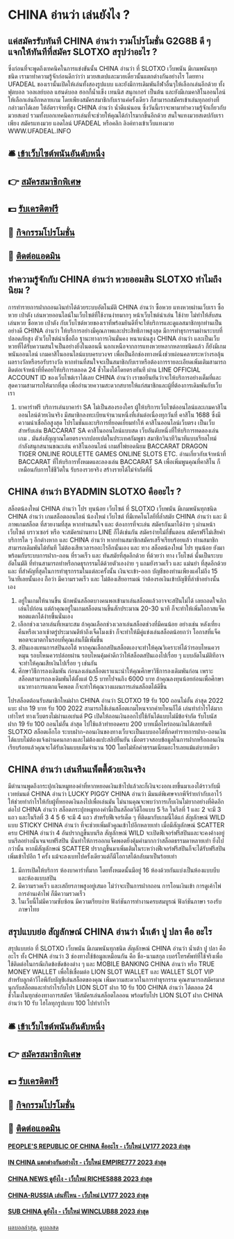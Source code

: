 # CHINA อ่านว่า เล่นยังไง ?
## แค่สมัครรับทันที CHINA อ่านว่า รวมโปรโมชั่น G2G8B ดี ๆ แจกให้ทันทีที่สมัคร SLOTXO สรุปว่าอะไร ?
ซึ่งก่อนที่จะพูดถึงเทคนิคในการแข่งขันนั้น CHINA อ่านว่า ที่ SLOTXO เว็บพนัน มีเกมพนันทุกชนิด เรามาทำความรู้จักก่อนดีกว่าว่า มวยสเตปและมวยเดี่ยวนั้นแตกต่างกันอย่างไร โดยทาง UFADEAL ของเรานั้นเปิดให้เล่นทั้งสองรูปแบบ และยังมีการเดิมพันกีฬาอื่นๆให้เลือกเล่นอีกด้วย ทั้งฟุตบอล วอลเลย์บอล แฮนด์บอล ฮอกกี้น้ำแข็ง เทนนิส สนุกเกอร์ เป็นต้น และยังมีเกมคาสิโนออนไลน์ให้เลือกเล่นอีกหลายเกม โดยเพียงสมัครสมาชิกกับเราแค่ครั้งเดียว ก็สามารถสมัครเข้าเล่นทุกอย่างที่กล่าวมาได้เลย ให้อัตราจ่ายที่สูง CHINA อ่านว่า น้ำดีแน่นอน ซึ่งวันนี้เราจะพามาทำความรู้จักเกี่ยวกับ มวยสเตป รวมทั้งบอกเทคนิคการเล่นที่จะช่วยให้คุณได้กำไรมากขึ้นอีกด้วย สนใจแทงมวยสเตปกับเราเพียง สมัครแทงมวย แอดไลน์ UFADEAL หรือคลิก ลิงค์ทางเข้าเว็บแทงมวย WWW.UFADEAL.INFO

## 🛎 [เข้าเว็บไซต์พนันอันดับหนึ่ง](https://bit.ly/3SdLNi2)
## 👉 [สมัครสมาชิกพิเศษ](https://bit.ly/3SdLNi2)
## 💵 [รับเครดิตฟรี](https://bit.ly/3dyRKHj)
## 👑 [กิจกรรมโปรโมชั่น](https://bit.ly/3dyRKHj)
## 📱 [ติดต่อแอดมิน](https://bit.ly/3dyRKHj)

## ทำความรู้จักกับ CHINA อ่านว่า หวยออมสิน SLOTXO ทำไมถึงนิยม ?
การทำรายการฝากถอนเงินทำได้ด้วยระบบอัตโนมัติ CHINA อ่านว่า ซื้อหวย แทงหวยผ่านเว็บเรา ซื้อหวย เป๋าตัง เล่นหวยออนไลน์ในเว็บไซต์ที่ใช้งานง่ายมากๆ หน้าเว็บไซต์น่าเล่น ใช้ง่าย ไม่ทำให้สับสน เล่นหวย ซื้อหวย เป๋าตัง กับเว็บไซต์หวยของเราที่พร้อมยินดีที่จะให้บริการและดูแลสมาชิกทุกท่านเป็นอย่างดี CHINA อ่านว่า ให้บริการอย่างมีคุณภาพและประสิทธิภาพสูงสุด มีการทำธุรกรรมผ่านระบบที่ปลอดภัยสูง ตัวเว็บไซต์น่าเชื่อถือ ฐานะทางการเงินมั่นคง หนาแน่นสูง CHINA อ่านว่า และเป็นเว็บหวยที่ได้รับความสนใจเป็นอย่างยิ่งในตอนนี้ นอกเหนือจากการแทงหวยหลากหลายชนิดแล้ว ก็ยังมีเกมพนันออนไลน์ เกมคาสิโนออนไลน์แบบครบวงจร เพื่อเป็นอีกช่องทางหนึ่งช่วยผ่อนคลายระหว่างรอลุ้นผลรางวัลหรือรอรับรางวัล หากท่านที่สนใจจะเป็นสมาชิกกับเราหรือต้องการรายละเอียดเพิ่มเติมสามารถติดต่อเจ้าหน้าที่ที่คอยให้บริการตลอด 24 ชั่วโมงได้โดยตรงทันที ผ่าน LINE OFFICIAL ACCOUNT ID ของเว็บไซต์เราได้เลย CHINA อ่านว่า เราขอยืนยันว่าจะให้บริการอย่างเต็มที่และสุดความสามารถให้มากที่สุด เพื่ออำนวยความสะดวกสบายให้แก่สมาชิกและผู้ที่ต้องการเดิมพันกับเว็บเรา
1. บาคาร่าฟรี บริการเล่นบาคาร่า SA ไม่เป็นสองรองใคร ผู้ให้บริการเว็บไซต์ออนไลน์และเกมคาสิโนออนไลน์ด้วยเงินจริง มีสมาชิกลงทะเบียนจำนวนหนึ่งที่เล่นต่อเนื่องทุกวันที่ คาสิโน 1688 ซึ่งมีความน่าเชื่อถือสูงสุด โปรโมชั่นและบริการที่ยอดเยี่ยมทำให้ คาสิโนออนไลน์เว็บตรง เป็นเว็บสำหรับเล่น BACCARAT SA คาสิโนออนไลน์แบบสด เว็บอันดับหนึ่งที่ให้บริการทดลองเล่นเกม . มันส่งสัญญาณโดยตรงจากปอยเปตในประเทศกัมพูชา สมาชิกวินาทีวินาทีแบบเรียลไทม์กำลังสนุกสนานขณะเล่น คาสิโนออนไลน์ เกมส์ไพ่ยอดนิยม BACCARAT DRAGON TIGER ONLINE ROULETTE GAMES ONLINE SLOTS ETC. อ่านเกี่ยวกับเจ้าหน้าที่ BACCARAT ที่ให้บริการทั้งหมดและลองเล่น BACCARAT SA เพื่อเพิ่มพูนคุณที่คาสิโน ก็เหมือนกับการใช้ชีวิตใน รับรองรวยจริง สร้างรายได้ไม่จำกัดที่นี่

## CHINA อ่านว่า BYADMIN SLOTXO คืออะไร ?
สล็อตน้องใหม่ CHINA อ่านว่า โปร ทุนน้อย เว็บไซต์ ที่ SLOTXO เว็บพนัน มีเกมพนันทุกชนิด CHINA อ่านว่า เกมสล็อตออนไลน์ น้องใหม่ เว็บไซต์ ที่มีเทคโนโลยีที่ล้ำสมัย CHINA อ่านว่า และ มีภาพเกมสล็อต ที่สวยงามที่สุด หากท่านสนใจ และ ต้องการที่จะเล่น สมัครกันมาได้ง่าย ๆ ผ่านหน้า เว็บไซต์ บราวเซอร์ หรือ จะสมัครผ่านทาง LINE ก็ได้เช่นกัน สมัครง่ายไม่กี่ขั้นตอน สมัครฟรีไม่เสียค่าบริการใด ๆ อีกต่างหาก และ CHINA อ่านว่า หากท่านสมาชิกสมัครเสร็จเรียบร้อยแล้ว ท่านสมาชิกสามารถเดิมพันได้ทันที ไม่ต้องเสียเวลารออะไรอีกนั้นเอง และ ทาง สล็อตน้องใหม่ โปร ทุนน้อย ยังมาพร้อมกับระบบการฝาก-ถอน ที่รวดเร็ว และ ทันสมัยที่สุดอีกด้วย ที่ด้วยว่า ทาง เว็บไซต์ นั้นเป็นระบบ อัตโนมัติ ที่ท่านสามารถทำหรือกดธุรกรรมได้ด้วยตัวเองง่าย ๆ แถมยังรวดเร็ว และ แม่นยำ ที่สุดอีกด้วย และ ที่สำคัญที่สุดในการทำธุรกรรมในแต่ละครั้งนั้น เงินจะเข้า-ออก บัญชีของท่านเพียงแค่ไม่ถึง 15 วินาทีเลยนั้นเอง ถือว่า มีความรวดเร็ว และ ไม่ต้องเสียอารมณ์ ว่าต้องรอเงินเข้าบัญชีที่ล่าช้าอย่างนั้นเอง
1. อยู่ในเกมให้นานขึ้น นักพนันสล็อตบางคนพอเข้ามาเล่นสล็อตแล้วอาจจะสปินไม่ได้ เลยถอดใจเลิกเล่นไปก่อน แต่ถ้าคุณอยู่ในเกมสล็อตนานขึ้นสักประมาณ 20-30 นาที ก็จะทำให้เพิ่มโอกาสแจ็คพอตแตกได้ง่ายขึ้นนั่นเอง
2. เลือกช่วงเวลาเล่นที่เหมาะสม ถ้าคุณเลือกช่วงเวลาเล่นสล็อตช่วงที่มีคนน้อย อย่างเช่น หลังเที่ยงคืนหรือเวลาเช้าตรู่ประมาณตีห้าถึงเจ็ดโมงเช้า ก็จะทำให้มีคู่แข่งเล่นสล็อตน้อยกว่า โอกาสที่แจ็คพอตจะมาตกในรอบที่คุณเล่นก็มีเพิ่มขึ้น
3. สปินเองแทนการสปินออโต้ หากคุณเลือกสปินสล็อตเองจะทำให้คุณวิเคราะห์ได้ว่ารอบไหนควรหมุน รอบไหนควรปล่อยผ่าน รอบไหนคุ้มค่าดีกว่าให้สล็อตสปินเองไปเรื่อย ๆ แบบอัตโนมัติทีอาจจะทำให้คุณเสียเงินไปเรื่อย ๆ เช่นกัน
4. ศึกษาวิธีการลงเดิมพัน ก่อนลงเล่นสล็อตเราแนะนำให้คุณศึกษาวิธีการลงเดิมพันก่อน เพราะ สล็อตสามารถลงเดิมพันได้ตั้งแต่ 0.5 บาทไปจนถึง 6000 บาท ถ้าคุณลงทุนน้อยก่อนเพื่อศึกษาแนวทางการแตกแจ็คพอต ก็จะทำให้คุณวางแผนการเล่นสล็อตได้ดีขึ้น

โปรสล็อตต้อนรับสมาชิกใหม่ฝาก CHINA อ่านว่า SLOTXO 19 รับ 100 ถอนไม่อั้น ล่าสุด 2022 แบะ ฝาก 19 บาท รับ 100 2022 สามารถใช้เล่นสล็อตเกมไหนจากค่ายไหนก็ได้ เล่นทำกำไรได้มากเท่าไหร่ ทางเว็บตรงไม่ผ่านเอเย่นต์ PG เปิดให้ถอนเงินออกไปใช้กันได้แบบไม่มีข้อจำกัด รับโบนัส ฝาก 19 รับ 100 ถอนไม่อั้น ล่าสุด ไปใช้แล้วทำยอดครบ 200 บาทเมื่อไหร่ถอนเงินได้เลยทันที SLOTXO สล็อตเอ็กโอ ระบบฝาก-ถอนเงินของทางเว็บจะเป็นแบบออโต้ที่กดทำรายการฝาก-ถอนเงินได้แบบไม่ต้องแจ้งผ่านคนกลางและไม่ต้องแปะสลิปยืนยัน เมื่อตรวจสอบข้อมูลในการฝากหรือถอนเงินเรียบร้อยแล้วคุณจะได้รับเงินแบบเต็มจำนวน 100 โดยไม่หักค่าธรรมเนียมอะไรเลยแม้แต่บาทเดียว

## CHINA อ่านว่า เล่นทีนแพ็ตตี้ด้วยเงินจริง
มีตำนานพูดถึงกระปุกเงินหมูทองคำที่หากหยอดเงินเข้าไปแล้วละก็เงินจะงอกเงยขึ้นมาเองได้ราวกับมีเวทย์มนต์ CHINA อ่านว่า LUCKY PIGGY CHINA อ่านว่า มีมนต์พิเศษจากพีจีร่ายกำกับเอาไว้ให้ช่วยทำกำไรให้กับผู้ที่หยอดเงินลงไปเพื่อเล่นมัน ไม่นานคุณจะพบว่าการเก็บเงินไม่ยากอย่างที่คิดอีกต่อไป CHINA อ่านว่า สล็อตกระปุกหมูทองคำนี้เป็นสล็อตวิดีโอแบบ 5 รีล ในรีลที่ 1 และ 2 จะมี 3 แถว และในรีลที่ 3 4 5 6 จะมี 4 แถว
สำหรับฟีเจอร์เด็ด ๆ ที่ติดมากับเกมนี้ได้แก่ สัญลักษณ์ WILD แบบ STICKY CHINA อ่านว่า ที่จะช่วยเพิ่มตัวคูณเข้าไปอีกหลายเท่า เมื่อมีสัญลักษณ์ SCATTER ครบ CHINA อ่านว่า 4 อันปรากฏขึ้นบนรีล สัญลักษณ์ WILD จะเปิดฟีเจอร์ฟรีสปินและจะคงค้างอยู่บนรีลอย่างนั้นจนจบฟรีสปิน นั่นทำให้การออกแจ็คพอตยิ่งคุ้มค่ามากกว่าสล็อตธรรมดาหลายเท่า ยิ่งไปกว่านั้น หากมีสัญลักษณ์ SCATTER ปรากฏขึ้นมาเพิ่มเติมในระหว่างฟีเจอร์ฟรีสปินก็จะได้รับฟรีสปินเพิ่มเข้าไปอีก 1 ครั้ง แม้จะลงเบทไปครั้งเดียวแต่ก็มีโอกาสได้กลับมาเป็นร้อยเท่า
1. มีการเปิดให้บริการ ห้องบาคาร่าที่มาก โดยทั้งหมดนั้นมีอยู่ 16 ห้องด้วยกันแบ่งเป็นห้องแบบบีบ และห้องแบบสปิน
2. มีความรวดเร็ว และเสถียรภาพสูงอยู่เสมอ ไม่ว่าจะเป็นการฝากถอน การโอนเงินเข้า การดูเค้าไพ่ การอ่านเค้าไพ่ ก็มีความรวดเร็ว
3. ในเว็บนี้ไม่มีความซับซ้อน มีความเรียบง่าย ฟังก์ชันการทำงานครบสมบูรณ์ ฟังก์ชันภาษา รองรับภาษาไทย

## สรุปแบบย่อ สัญลักษณ์ CHINA อ่านว่า น้ำเต้า ปู ปลา คือ อะไร
สรุปแบบย่อ ที่ SLOTXO เว็บพนัน มีเกมพนันทุกชนิด สัญลักษณ์ CHINA อ่านว่า น้ำเต้า ปู ปลา คือ อะไร ทั้ง CHINA อ่านว่า 3 ช่องทางใช้ข้อมูลเหมือนกัน คือ ชื่อ-นามสกุล เบอร์โทรศัพท์ที่ใช้จริงเพื่อใช้ติดต่อในกรณีเกิดข้อขัดข้องต่าง ๆ และ MOBILE BANKING CHINA อ่านว่า หรือ TRUE MONEY WALLET เพื่อใช้เชื่อมต่อ LION SLOT WALLET และ WALLET SLOT VIP สำหรับลูกค้าวีไอพีกับบัญชีเล่นสล็อตของคุณ เพิ่มความสะดวกในการทำธุรกรรม คุณสามารถสมัครมาสนุกกับสล็อตและทำกำไรกับโปร LION SLOT ฝาก 10 รับ 100 CHINA อ่านว่า ได้ตลอด 24 ชั่วโมงในทุกช่องทางการสมัคร
วิธีสมัครเล่นสล็อตไลออน พร้อมรับโปร LION SLOT ฝาก CHINA อ่านว่า 10 รับ ไฮโลทุกรูปแบบ 100 ไปทำกำไร

## 🛎 [เข้าเว็บไซต์พนันอันดับหนึ่ง](https://bit.ly/3SdLNi2)
## 👉 [สมัครสมาชิกพิเศษ](https://bit.ly/3SdLNi2)
## 💵 [รับเครดิตฟรี](https://bit.ly/3dyRKHj)
## 👑 [กิจกรรมโปรโมชั่น](https://bit.ly/3dyRKHj)
## 📱 [ติดต่อแอดมิน](https://bit.ly/3dyRKHj)

#### [PEOPLE'S REPUBLIC OF CHINA คืออะไร - เว็บใหม่ LV177 2023 ล่าสุด](https://atom.io/themes/peoples%20republic%20of%20china%20คืออะไร%20-%20เว็บใหม่%20lv177%202023%20ล่าสุด)
#### [IN CHINA แตกต่างกันอย่างไร - เว็บใหม่ EMPIRE777 2023 ล่าสุด](https://atom.io/themes/in%20china%20แตกต่างกันอย่างไร%20-%20เว็บใหม่%20empire777%202023%20ล่าสุด)
#### [CHINA NEWS ดูยังไง - เว็บใหม่ RICHES888 2023 ล่าสุด](https://atom.io/themes/china%20news%20ดูยังไง%20-%20เว็บใหม่%20riches888%202023%20ล่าสุด)
#### [CHINA-RUSSIA เล่นที่ไหน - เว็บใหม่ LV177 2023 ล่าสุด](https://atom.io/themes/china-russia%20เล่นที่ไหน%20-%20เว็บใหม่%20lv177%202023%20ล่าสุด)
#### [SUB CHINA ดูยังไง - เว็บใหม่ WINCLUB88 2023 ล่าสุด](https://atom.io/themes/sub%20china%20ดูยังไง%20-%20เว็บใหม่%20winclub88%202023%20ล่าสุด)

[ผลบอลล่าสุด](https://siamsport.tv "ผลบอลล่าสุด"), [ดูบอลสด](https://siamsport.tv/ดูบอลสด "ดูบอลสด")